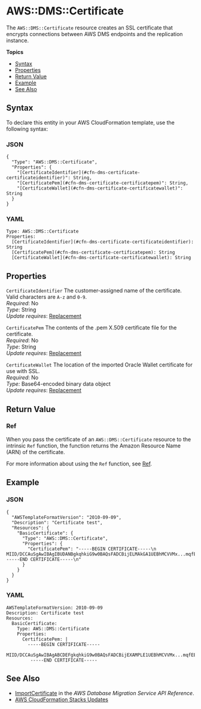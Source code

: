 # AWS::DMS::Certificate<a name="aws-resource-dms-certificate"></a>

The `AWS::DMS::Certificate` resource creates an SSL certificate that encrypts connections between AWS DMS endpoints and the replication instance\.

**Topics**
+ [Syntax](#aws-resource-dms-certificate-syntax)
+ [Properties](#aws-resource-dms-certificate-properties)
+ [Return Value](#aws-resource-dms-certificate-properties-returnvalues)
+ [Example](#aws-resource-dms-certificate-examples)
+ [See Also](#w4ab1c21c10d360c15)

## Syntax<a name="aws-resource-dms-certificate-syntax"></a>

To declare this entity in your AWS CloudFormation template, use the following syntax:

### JSON<a name="aws-resource-dms-certificate-syntax.json"></a>

```
{
  "Type": "AWS::DMS::Certificate",
  "Properties": {
    "[CertificateIdentifier](#cfn-dms-certificate-certificateidentifier)": String,
    "[CertificatePem](#cfn-dms-certificate-certificatepem)": String,
    "[CertificateWallet](#cfn-dms-certificate-certificatewallet)": String
  }
}
```

### YAML<a name="aws-resource-dms-certificate-syntax.yaml"></a>

```
Type: AWS::DMS::Certificate
Properties:
  [CertificateIdentifier](#cfn-dms-certificate-certificateidentifier): String
  [CertificatePem](#cfn-dms-certificate-certificatepem): String
  [CertificateWallet](#cfn-dms-certificate-certificatewallet): String
```

## Properties<a name="aws-resource-dms-certificate-properties"></a>

`CertificateIdentifier`  <a name="cfn-dms-certificate-certificateidentifier"></a>
The customer\-assigned name of the certificate\. Valid characters are `A-z` and `0-9`\.  
*Required*: No  
*Type*: String  
*Update requires*: [Replacement](using-cfn-updating-stacks-update-behaviors.md#update-replacement) 

`CertificatePem`  <a name="cfn-dms-certificate-certificatepem"></a>
The contents of the \.pem X\.509 certificate file for the certificate\.  
*Required*: No  
*Type*: String  
*Update requires*: [Replacement](using-cfn-updating-stacks-update-behaviors.md#update-replacement) 

`CertificateWallet`  <a name="cfn-dms-certificate-certificatewallet"></a>
The location of the imported Oracle Wallet certificate for use with SSL\.  
*Required*: No  
*Type:* Base64\-encoded binary data object  
*Update requires*: [Replacement](using-cfn-updating-stacks-update-behaviors.md#update-replacement)

## Return Value<a name="aws-resource-dms-certificate-properties-returnvalues"></a>

### Ref<a name="w4ab1c21c10d360c11b3"></a>

When you pass the certificate of an `AWS::DMS::Certificate` resource to the intrinsic `Ref` function, the function returns the Amazon Resource Name \(ARN\) of the certificate\.

For more information about using the `Ref` function, see [Ref](intrinsic-function-reference-ref.md)\.

## Example<a name="aws-resource-dms-certificate-examples"></a>

### JSON<a name="aws-resource-dms-certificate-example1.json"></a>

```
{
  "AWSTemplateFormatVersion": "2010-09-09",
  "Description": "Certificate test",
  "Resources": {
    "BasicCertificate": {
      "Type": "AWS::DMS::Certificate",
      "Properties": {
        "CertificatePem": "-----BEGIN CERTIFICATE-----\n MIID/DCCAuSgAwIBAgIBUDANBgkqhkiG9w0BAQsFADCBijELMAkGA1UEBhMCVVMx...mqfEEuC7uUoPofXdBp2ObQ==\n -----END CERTIFICATE-----\n"
      }
    }
  }
}
```

### YAML<a name="aws-resource-dms-certificate-example1.yaml"></a>

```
AWSTemplateFormatVersion: 2010-09-09
Description: Certificate test
Resources:
  BasicCertificate:
    Type: AWS::DMS::Certificate
    Properties:
      CertificatePem: |
        -----BEGIN CERTIFICATE-----
         MIID/DCCAuSgAwIBAgABCDEFgkqhkiG9w0BAQsFADCBijEXAMPLE1UEBhMCVVMx...mqfEEuC7uUoPofXdBp2ObQ==
         -----END CERTIFICATE-----
```

## See Also<a name="w4ab1c21c10d360c15"></a>
+ [ImportCertificate](http://docs.aws.amazon.com/dms/latest/APIReference/API_ImportCertificate.html) in the *AWS Database Migration Service API Reference*\.
+ [AWS CloudFormation Stacks Updates](using-cfn-updating-stacks.md)